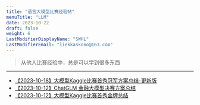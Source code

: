 ```yaml
---
title: "语言大模型比赛经验帖"
menuTitle: "LLM"
date: 2023-10-22
draft: false
weight: 6
LastModifierDisplayName: "SWHL"
LastModifierEmail: "liekkaskono@163.com"
---
```

 
> 从他人比赛经验中，总是可以学到很多东西
 
---
 

- [【2023-10-18】大模型Kaggle比赛首秀冠军方案总结-更新版](https://mp.weixin.qq.com/s/aXnhUAP6ZmlgkdI8JI8VFQ)
- [【2023-10-12】ChatGLM 金融大模型决赛方案总结](https://mp.weixin.qq.com/s/zdHlw85qZcY0IytYNOOBFQ)
- [【2023-10-12】大模型Kaggle比赛首秀金牌总结](https://mp.weixin.qq.com/s/FCSQxNTl4m9WwhVWQhQoVg)
